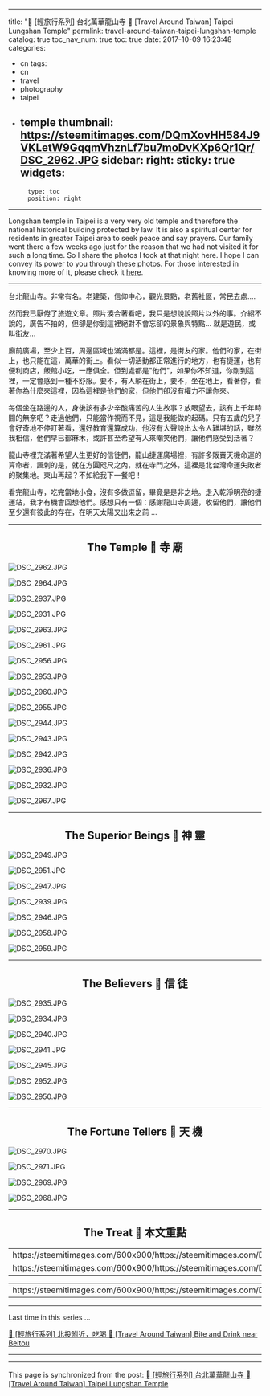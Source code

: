 
---
title: "🚉 [輕旅行系列] 台北萬華龍山寺 🚉 [Travel Around Taiwan] Taipei Lungshan Temple"
permlink: travel-around-taiwan-taipei-lungshan-temple
catalog: true
toc_nav_num: true
toc: true
date: 2017-10-09 16:23:48
categories:
- cn
tags:
- cn
- travel
- photography
- taipei
- temple
thumbnail: https://steemitimages.com/DQmXovHH584J9VKLetW9GqqmVhznLf7bu7moDvKXp6Qr1Qr/DSC_2962.JPG
sidebar:
    right:
        sticky: true
widgets:
    -
        type: toc
        position: right
---


Longshan temple in Taipei is a very very old temple and therefore the national historical building protected by law. It is also a spiritual center for residents in greater Taipei area to seek peace and say prayers. Our family went there a few weeks ago just for the reason that we had not visited it for such a long time. So I share the photos I took at that night here. I hope I can convey its power to you through these photos. For those interested in knowing more of it, please check it [here](https://guidetotaipei.com/visit/longshan-temple-%E9%BE%8D%E5%B1%B1%E5%AF%BA).

****

台北龍山寺。非常有名。老建築，信仰中心，觀光景點，老舊社區，常民去處.... 

然而我已厭倦了旅遊文章。照片湊合著看吧，我只是想說說照片以外的事。介紹不說的，廣告不拍的，但卻是你到這裡絕對不會忘卻的景象與特點... 就是遊民，或叫街友... 

廟前廣場，至少上百，周邊區域也滿滿都是。這裡，是街友的家。他們的家，在街上，也只能在這，萬華的街上。看似一切活動都正常進行的地方，也有捷運，也有便利商店，飯館小吃，一應俱全。但到處都是"他們"，如果你不知道，你剛到這裡，一定會感到一種不舒服。要不，有人躺在街上，要不，坐在地上，看著你，看著你為什麼來這裡，因為這裡是他們的家，但他們卻沒有權力不讓你來。

每個坐在路邊的人，身後該有多少辛酸痛苦的人生故事？放眼望去，該有上千年時間的無奈吧？走過他們，只能當作視而不見，這是我能做的起碼。只有五歲的兒子會好奇地不停盯著看，還好教育還算成功，他沒有大聲說出太令人難堪的話，雖然我相信，他們早已都麻木，或許甚至希望有人來嘲笑他們，讓他們感受到活著？

龍山寺裡充滿著希望人生更好的信徒們，龍山捷運廣場裡，有許多販賣天機命運的算命者，諷刺的是，就在方圓咫尺之內，就在寺門之外，這裡是北台灣命運失敗者的聚集地。東山再起？不如給我下一餐吧！

看完龍山寺，吃完當地小食，沒有多做逗留，畢竟是是非之地。走入乾淨明亮的捷運站，我才有機會回想他們。感想只有一個：感謝龍山寺周邊，收留他們，讓他們至少還有彼此的存在，在明天太陽又出來之前 ...

****
## <center>The Temple 🌆    寺   廟</center>

![DSC_2962.JPG](https://steemitimages.com/DQmXovHH584J9VKLetW9GqqmVhznLf7bu7moDvKXp6Qr1Qr/DSC_2962.JPG)

![DSC_2964.JPG](https://steemitimages.com/DQmeDTg63zxL6xuHDt8n8J1fQu39MEgrCzzZ6xBCjnfbPHr/DSC_2964.JPG)

![DSC_2937.JPG](https://steemitimages.com/DQmTVcMqrB5EZXVBJbEq73ZDqgFcWqEK9RtsEGdiNLMdcKo/DSC_2937.JPG)

![DSC_2931.JPG](https://steemitimages.com/DQmQGB9or9d36VGEgdDWSkMMcX8xaoeHKW6nopyjVpJnSSW/DSC_2931.JPG)

![DSC_2963.JPG](https://steemitimages.com/DQmSRgHDiLHmstUZZEkT78Jgwf8sHn4gnaK2sE17o43GTEQ/DSC_2963.JPG)

![DSC_2961.JPG](https://steemitimages.com/DQmXUCjtdczGjvkrZbxYxAf3UhbrUcGE4MEPXuNJBjhMwsp/DSC_2961.JPG)

![DSC_2956.JPG](https://steemitimages.com/DQmegCJzArbgEbLxSUyN9oW6iNQRekfeCuAwjQapaiJyzrF/DSC_2956.JPG)

![DSC_2953.JPG](https://steemitimages.com/DQmViHCJJVKWfwvEtnkUUCWBffdznv3DQnL951pygKGvcGW/DSC_2953.JPG)

![DSC_2960.JPG](https://steemitimages.com/DQmYsNBmMLyaUJ6cFBeKhM4exkWSjTf9E4FKe3n9VmHEGi9/DSC_2960.JPG)

![DSC_2955.JPG](https://steemitimages.com/DQmPN7qa49DHoH7vZbfPefBNNpYH73FTMN81NaUinT6M9Pg/DSC_2955.JPG)

![DSC_2944.JPG](https://steemitimages.com/DQmXiqkn7HA4PAzgfEu9fkaPRT7uQe9tEM3dLN8FTHnHG5J/DSC_2944.JPG)

![DSC_2943.JPG](https://steemitimages.com/DQmWukdRYN7e4XgZHjdc1jXzic5AgfTxz2bwWTXbt6ehFfQ/DSC_2943.JPG)

![DSC_2942.JPG](https://steemitimages.com/DQmefs9zycL7nhP3bJCXyk1srMivhDh8GGVqDXy2naZmpje/DSC_2942.JPG)

![DSC_2936.JPG](https://steemitimages.com/DQmfWbSX1ySco9xiU3JBP9uJ1hEVLJ5JF2Yhv2v93ipGT2f/DSC_2936.JPG)

![DSC_2932.JPG](https://steemitimages.com/DQmcgPdrGT1nT62npLQLFaZwskPh1BD8i5CqHEqNHi2NDKn/DSC_2932.JPG)

![DSC_2967.JPG](https://steemitimages.com/DQmQvQwf1ANVNSoZnDLBaPS7LHQXeuctU4KiGf8BJ27hUAt/DSC_2967.JPG)

****
## <center>The Superior Beings  🌠    神   靈</center>

![DSC_2949.JPG](https://steemitimages.com/DQmSsfYsgCALWGUAEkqEPrWb8czDgg2GU7eTEAWpnZSUziW/DSC_2949.JPG)

![DSC_2951.JPG](https://steemitimages.com/DQmZYXuzYCP2QgPYUANPQXWGPgJpWAJFwGtJGeTyMn74JFZ/DSC_2951.JPG)

![DSC_2947.JPG](https://steemitimages.com/DQmVT1cyrQnVLA9crK2ksuTnuqFmmXM788HMwqB2EBX8ucw/DSC_2947.JPG)

![DSC_2939.JPG](https://steemitimages.com/DQmd9bEWWyYafnLqp9YGb9hfbUk1ScFfgtQDzrJkR4HS9ej/DSC_2939.JPG)

![DSC_2946.JPG](https://steemitimages.com/DQma5by1WH9nU7R9FgtJSupAP7Sz8568sAPmDbGzpP241o3/DSC_2946.JPG)

![DSC_2958.JPG](https://steemitimages.com/DQmZwoWqdSyqNgBgH67pqm6tp2Ez7vcHraJQVQk2EsThwWw/DSC_2958.JPG)

![DSC_2959.JPG](https://steemitimages.com/DQmdh6ggCZQgKBTQow1CrC8Gj2Fr41xJxnq976S5Jfbthp7/DSC_2959.JPG)

****
## <center>The Believers  🙏   信    徒</center>

![DSC_2935.JPG](https://steemitimages.com/DQmdvBUEgVo3HPn1nAejnVqpiZ1QuNpfsuc4kbP4JTLvuF2/DSC_2935.JPG)

![DSC_2934.JPG](https://steemitimages.com/DQmPkLq8TzNzY6HY5PwL6f8XWtfKei4hAk6P7RLxnPVHRHc/DSC_2934.JPG)

![DSC_2940.JPG](https://steemitimages.com/DQmP4beCX6L3izSuNF8yrJnKV5v34zFTYYJtVnXTXRDaj6c/DSC_2940.JPG)

![DSC_2941.JPG](https://steemitimages.com/DQmNn6vLeHAd4zqF3sVsn95uWdqjoLZtXJCB2QppGVdzxfT/DSC_2941.JPG)

![DSC_2945.JPG](https://steemitimages.com/DQmXvZEXe1VB1Ljcue7uV79uKFrsv83V7kQ5W86LJpai8ud/DSC_2945.JPG)

![DSC_2952.JPG](https://steemitimages.com/DQmZZgb1efAiG49gra2YuQBtkpKTceAgvEjFuk7ikFij22n/DSC_2952.JPG)

![DSC_2950.JPG](https://steemitimages.com/DQmSA8ktLjJakiH1RjCg9EcRz3E9QxuooZVo5AD4aqN5Go7/DSC_2950.JPG)

****
## <center>The Fortune Tellers  🐙   天    機</center>

![DSC_2970.JPG](https://steemitimages.com/DQmQ32mZY6ZQgXL3vuBrdRE2FzD1P1HDKbe1qF7RqRBqj9A/DSC_2970.JPG)

![DSC_2971.JPG](https://steemitimages.com/DQmTeUpRQEVHucyMaJXVDcgi2A84aVTVaita9mFdSGMr4MY/DSC_2971.JPG)

![DSC_2969.JPG](https://steemitimages.com/DQmYo7VKiMPTvsxoMKoEHuyEqKgTBEKEXkME8YUT8NnNdJa/DSC_2969.JPG)

![DSC_2968.JPG](https://steemitimages.com/DQmaHmVxUuvk8A668YHuS3WaLqTputVrdK2UrcfDCp5GoMj/DSC_2968.JPG)

****
## <center>The Treat  🍜    本文重點 </center>

<table><tr>
<td>https://steemitimages.com/600x900/https://steemitimages.com/DQmX4c8mLppyjPKXhjGmyjNfrYe4QyQ5JizG2Ain9M31SPE/DSC_2920.JPG</td>
<td>https://steemitimages.com/600x900/https://steemitimages.com/DQmNZAh2m49hmWZtTZ3srrFGDid56cjy9Y4ZU8Q9raHajjU/DSC_2919.JPG</td>
</tr><tr>
<td>https://steemitimages.com/600x900/https://steemitimages.com/DQmRmbG8qze4bS5TmYgrsYdzZRMaYAVsxRcxLFfgVJkpLNN/DSC_2923.JPG</td>
<td>https://steemitimages.com/600x900/https://steemitimages.com/DQmYSiLQqdv6C8PckoeMX5U12fNr6SJ4ma338QaBf2R3mW4/DSC_2924.JPG</td>
</tr></table>
<table><tr>
<td>https://steemitimages.com/600x900/https://steemitimages.com/DQmWM3q7FQ7AxNc8cBCpDZrUHWK7755fG37TpmNmpVCKAKQ/DSC_2925.JPG</td>
<td>https://steemitimages.com/600x900/https://steemitimages.com/DQmPJoQ7A1UDFnx3yzicS9E1ZxBnEmXPFuDQFdkVc9HdLpX/DSC_2922.JPG</td>
<td>https://steemitimages.com/600x900/https://steemitimages.com/DQmYLp6wmVqMNNaWtWXwRUcyNWz8mS9t1RSpKSiEB77YT5p/DSC_2921.JPG</td>
</tr></table>

****
Last time in this series ...

[🚉 [輕旅行系列] 北投附近，吃喝 🚉 [Travel Around Taiwan] Bite and Drink near Beitou](https://steemit.com/food/@deanliu/travel-around-taiwan-bite-and-drink-near-beitou)
*****

- - -

This page is synchronized from the post: [🚉 [輕旅行系列] 台北萬華龍山寺 🚉 [Travel Around Taiwan] Taipei Lungshan Temple](https://steemit.com/@deanliu/travel-around-taiwan-taipei-lungshan-temple)
